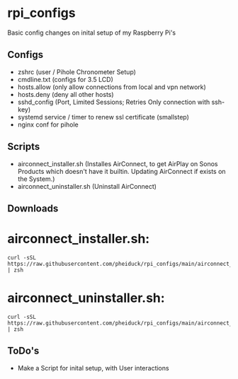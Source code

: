 # rpi_configs

Basic config changes on inital setup of my Raspberry Pi's

## Configs
- zshrc (user / Pihole Chronometer Setup)
- cmdline.txt (configs for 3.5 LCD)
- hosts.allow (only allow connections from local and vpn network)
- hosts.deny (deny all other hosts)
- sshd_config (Port, Limited Sessions; Retries Only connection with ssh-key)
- systemd service / timer to renew ssl certificate (smallstep)
- nginx conf for pihole

## Scripts
- airconnect_installer.sh (Installes AirConnect, to get AirPlay on Sonos Products which doesn't have it builtin.
  Updating AirConnect if exists on the System.)
- airconnect_uninstaller.sh (Uninstall AirConnect)

## Downloads

# airconnect_installer.sh:
```
curl -sSL https://raw.githubusercontent.com/pheiduck/rpi_configs/main/airconnect_installer.sh | zsh
```

# airconnect_uninstaller.sh:
```
curl -sSL https://raw.githubusercontent.com/pheiduck/rpi_configs/main/airconnect_uninstaller.sh | zsh
```

## ToDo's

- Make a Script for inital setup, with User interactions
